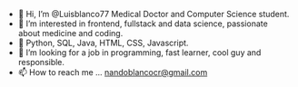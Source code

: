 - 👋 Hi, I’m @Luisblanco77 Medical Doctor and Computer Science student. 
- 👀 I’m interested in frontend, fullstack and data science, passionate about medicine and coding. 
- 🌱 Python, SQL, Java, HTML, CSS, Javascript. 
- 💞️ I’m looking for a job in programming, fast learner, cool guy and responsible. 
- 📫 How to reach me ... nandoblancocr@gmail.com 

<!---
Luisblanco77/Luisblanco77 is a ✨ special ✨ repository because its `README.md` (this file) appears on your GitHub profile.
You can click the Preview link to take a look at your changes.
--->
